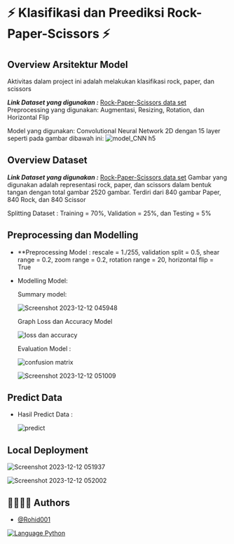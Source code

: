 # ⚡️ Klasifikasi dan Preediksi Rock-Paper-Scissors ⚡️

## Overview Arsitektur Model
Aktivitas dalam project ini adalah melakukan klasifikasi rock, paper, dan scissors

***Link Dataset yang digunakan :*** [Rock-Paper-Scissors data set](https://drive.google.com/file/d/1IVejv65VlMB8lV5iCmhkEw6A4rKV03Lh/view?usp=drive_link)
Preprocessing yang digunakan: Augmentasi, Resizing, Rotation, dan Horizontal Flip

Model yang digunakan: Convolutional Neural Network 2D dengan 15 layer seperti pada gambar dibawah ini:
![model_CNN h5](https://github.com/rohid001/Praktikum_ML_A_Modul6_2020-092/assets/98394099/007febca-1ad3-4106-90cf-9d09faa47951)

## Overview Dataset
***Link Dataset yang digunakan :*** [Rock-Paper-Scissors data set](https://drive.google.com/file/d/1IVejv65VlMB8lV5iCmhkEw6A4rKV03Lh/view?usp=drive_link)
Gambar yang digunakan adalah representasi rock, paper, dan scissors dalam bentuk tangan dengan total gambar 2520 gambar. Terdiri dari 840 gambar Paper, 840 Rock, dan 840 Scissor

Splitting Dataset : Training = 70%, Validation = 25%, dan Testing = 5%

## Preprocessing dan Modelling
- **Preprocessing Model : rescale = 1./255, validation split = 0.5, shear range = 0.2, zoom range = 0.2, rotation range = 20, horizontal flip = True
- Modelling Model:

  Summary model:

  ![Screenshot 2023-12-12 045948](https://github.com/rohid001/Praktikum_ML_A_Modul6_2020-092/assets/98394099/245f7d6f-796a-49c7-bd22-64df3e817517)
  

  Graph Loss dan Accuracy Model
  
  ![loss dan accuracy](https://github.com/rohid001/Praktikum_ML_A_Modul6_2020-092/assets/98394099/1bbf3552-4979-4430-81d7-c09c25fa3ffd)

  Evaluation Model :
  
  ![confusion matrix](https://github.com/rohid001/Praktikum_ML_A_Modul6_2020-092/assets/98394099/d8d5bccb-15b2-4c79-96fc-fda943bbde11)

  
  ![Screenshot 2023-12-12 051009](https://github.com/rohid001/Praktikum_ML_A_Modul6_2020-092/assets/98394099/ca5b8e7b-bcb8-4b22-b3b4-8f2718b99850)

## Predict Data

- Hasil Predict Data :

  ![predict](https://github.com/rohid001/Praktikum_ML_A_Modul6_2020-092/assets/98394099/678e4c61-6c5f-44a3-9018-b3fde00d880f)

## Local Deployment

  ![Screenshot 2023-12-12 051937](https://github.com/rohid001/Praktikum_ML_A_Modul6_2020-092/assets/98394099/b0087dcc-b960-4610-a532-352d7760d5ed)

  ![Screenshot 2023-12-12 052002](https://github.com/rohid001/Praktikum_ML_A_Modul6_2020-092/assets/98394099/a7a93d3e-b3c1-4e90-9580-64b99d551782)

## 👩‍💻👩‍💻 Authors
- [@Rohid001](https://github.com/rohid001)

<a href="https://github.com/anuraghazra/github-readme-stats/actions">
  <img alt="Language Python" src="https://img.shields.io/badge/Language-Python-blue" />
</a>
